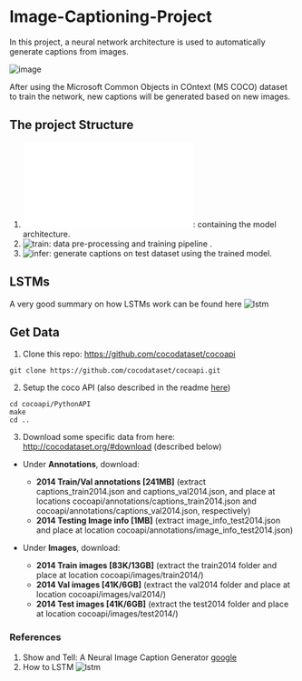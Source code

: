 # Image-Captioning-Project

In this project, a neural network architecture is used to automatically generate captions from images.

![image](https://github.com/gaelmoccand/Image-Captioning/blob/master/image-captioning.png)


After using the Microsoft Common Objects in COntext (MS COCO) dataset to train the network, new captions will be generated based on new images.

## The project Structure

1. ![model](Image-Captioning/model.py): containing the model architecture.
2. ![train](Image-Captioning/2_Training.ipynb): data pre-processing and training pipeline .
3. ![infer](Image-Captioning/3_Inference.ipynb): generate captions on test dataset using the trained model.


##  LSTMs

A very good summary on how LSTMs work can be found here ![lstm](http://colah.github.io/posts/2015-08-Understanding-LSTMs/)

## Get Data

1. Clone this repo: https://github.com/cocodataset/cocoapi  
```
git clone https://github.com/cocodataset/cocoapi.git  
```
2. Setup the coco API (also described in the readme [here](https://github.com/cocodataset/cocoapi)) 
```
cd cocoapi/PythonAPI  
make  
cd ..
```

3. Download some specific data from here: http://cocodataset.org/#download (described below)
* Under **Annotations**, download:
  * **2014 Train/Val annotations [241MB]** (extract captions_train2014.json and captions_val2014.json, and place at locations cocoapi/annotations/captions_train2014.json and cocoapi/annotations/captions_val2014.json, respectively)  
  * **2014 Testing Image info [1MB]** (extract image_info_test2014.json and place at location cocoapi/annotations/image_info_test2014.json)

* Under **Images**, download:
  * **2014 Train images [83K/13GB]** (extract the train2014 folder and place at location cocoapi/images/train2014/)
  * **2014 Val images [41K/6GB]** (extract the val2014 folder and place at location cocoapi/images/val2014/)
  * **2014 Test images [41K/6GB]** (extract the test2014 folder and place at location cocoapi/images/test2014/)


### References 

1. Show and Tell: A Neural Image Caption Generator [google](https://arxiv.org/pdf/1411.4555.pdf)
2. How to LSTM ![lstm](http://colah.github.io/posts/2015-08-Understanding-LSTMs/)
